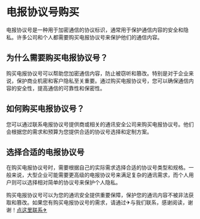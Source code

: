 # 电报协议号购买

电报协议号是一种用于加密通信的协议标识，通常用于保护通信内容的安全和隐私。许多公司和个人都需要购买电报协议号来保护他们的通信内容。

## 为什么需要购买电报协议号？

购买电报协议号可以帮助您加密通信内容，防止被窃听和篡改。特别是对于企业来说，保护商业机密和客户隐私至关重要。通过购买电报协议号，您可以确保通信内容的安全性，提高通信的可靠性和保密性。

## 如何购买电报协议号？

您可以通过联系电报协议号提供商或相关的通讯安全公司来购买电报协议号。他们会根据您的需求和预算为您提供合适的协议号选择和定制方案。

## 选择合适的电报协议号

在购买电报协议号时，需要根据自己的实际需求选择合适的协议号类型和规格。一般来说，大型企业可能需要更高级的电报协议号来满足复杂的通讯需求，而个人用户则可以选择相对简单的协议号来保护个人隐私。

购买电报协议号可以为您的通讯安全提供重要保障，保护您的通讯内容不被非法获取和篡改。如果您有购买电报协议号的需求，请通过✈与我们联系，感谢阅读，谢谢！[点这里联系✈](https://t.me/lm999bot)